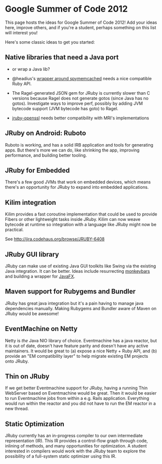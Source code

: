 Google Summer of Code 2012
=========================

This page hosts the ideas for Google Summer of Code 2012! Add your ideas here, improve others, and if you're a student, perhaps something on this list will interest you!

Here's some classic ideas to get you started:

## Native libraries that need a Java port 

* or wrap a Java lib?

* @headius's [wrapper around spymemcached](https://github.com/headius/jruby-spymemcached) needs a nice compatible Ruby API.

* The Ragel-generated JSON gem for JRuby is currently slower than C versions because Ragel does not generate gotos (since Java has no gotos). Investigate ways to improve perf, possibly by adding JVM bytecode support (JVM bytecode has goto) to Ragel.

* [jruby-openssl](https://github.com/jruby/jruby-ossl) needs better compatibility with MRI's implementations

## JRuby on Android: Ruboto

Ruboto is working, and has a solid IRB application and tools for generating apps. But there's more we can do, like shrinking the app, improving performance, and building better tooling.

## JRuby for Embedded

There's a few good JVMs that work on embedded devices, which means there's an opportunity for JRuby to expand into embedded applications.

## Kilim integration

Kilim provides a fast coroutine implementation that could be used to provide Fibers or other lightweight tasks inside JRuby. Kilim can now weave bytecode at runtime so integration with a language like JRuby might now be practical.

See http://jira.codehaus.org/browse/JRUBY-6408

## JRuby GUI library

JRuby can make use of existing Java GUI toolkits like Swing via the existing Java integration. It can be better. Ideas include resurrecting [monkeybars](http://monkeybars.rubyforge.org/) and building a wrapper for [JavaFX](http://javafx.com/).

## Maven support for Rubygems and Bundler

JRuby has great java integration but it's a pain having to manage java dependencies manually. Making Rubygems and Bundler aware of Maven on JRuby would be awesome!

## EventMachine on Netty

Netty is *the* Java NIO library of choice. Eventmachine has a java reactor, but it is out of date, doesn't have feature parity and doesn't have any active maintainers. It would be great to (a) expose a nice Netty + Ruby API, and (b) provide an "EM compatibility layer" to help migrate existing EM projects onto JRuby. 

## Thin on JRuby

If we get better Eventmachine support for JRuby, having a running Thin WebServer based on Eventmachine would be great.
Then it would be easier to run Eventmachine jobs from within a e.g. Rails application. Everything would run within the reactor and you did not have to run the EM reactor in a new thread.

## Static Optimization

JRuby currently has an in-progress compiler to our own intermediate representation (IR). This IR provides a control-flow graph through code, inlining of methods, and many opportunities for optimization. A student interested in compilers would work with the JRuby team to explore the possibility of a full-system static optimizer using this IR.